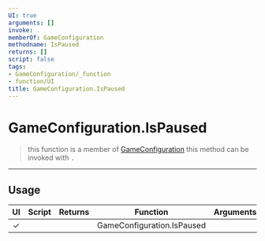 ```yaml
---
UI: true
arguments: []
invoke: .
memberOf: GameConfiguration
methodname: IsPaused
returns: []
script: false
tags:
- GameConfiguration/_function
- function/UI
title: GameConfiguration.IsPaused
---
```

# GameConfiguration.IsPaused
> this function is a member of [GameConfiguration](civ-6/lua/GameConfiguration.md)
> this method can be invoked with `.`
-----
## Usage
|  UI | Script | Returns | Function | Arguments |
|:---:|:------:|-------:|:--------:|:---------|
|✓| ||GameConfiguration.IsPaused||
